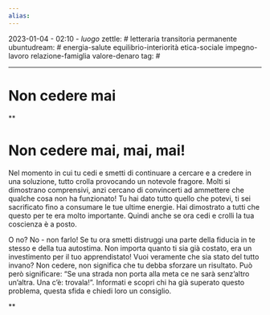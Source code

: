 ```yaml
---
alias: 
---
```

2023-01-04 - 02:10 - *luogo*
zettle: # letteraria transitoria permanente
ubuntudream: # energia-salute equilibrio-interiorità etica-sociale impegno-lavoro relazione-famiglia valore-denaro 
tag: #

---
# Non cedere mai

**

# Non cedere mai, mai, mai!

Nel momento in cui tu cedi e smetti di continuare a cercare e a credere in una soluzione, tutto crolla provocando un notevole fragore. Molti si dimostrano comprensivi, anzi cercano di convincerti ad ammettere che qualche cosa non ha funzionato! Tu hai dato tutto quello che potevi, ti sei sacrificato fino a consumare le tue ultime energie. Hai dimostrato a tutti che questo per te era molto importante. Quindi anche se ora cedi e crolli la tua coscienza è a posto.

O no? No - non farlo! Se tu ora smetti distruggi una parte della fiducia in te stesso e della tua autostima. Non importa quanto ti sia già costato, era un investimento per il tuo apprendistato! Vuoi veramente che sia stato del tutto invano? Non cedere, non significa che tu debba sforzare un risultato. Può però significare: “Se una strada non porta alla meta ce ne sarà senz’altro un’altra. Una c’è: trovala!”. Informati e scopri chi ha già superato questo problema, questa sfida e chiedi loro un consiglio.

**